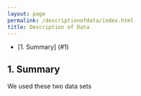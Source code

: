 ```yaml
---
layout: page
permalink: /descriptionofdata/index.html
title: Description of Data
---
```


* [1. Summary] (#1)

<h2 id="1">1. Summary</h2>
We used these two data sets